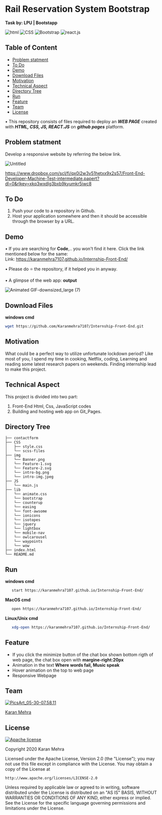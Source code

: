 # Rail Reservation System Bootstrap
__Task by: LPU | Bootstapp__


![html](https://img.shields.io/badge/language-html-blue.svg) ![CSS](https://img.shields.io/badge/design-CSS-brightgreen.svg) ![Bootstrap](https://img.shields.io/badge/code-Bootstrap-purple.svg)  ![react.js](https://img.shields.io/badge/language-react.js-blue.svg)

## Table of Content
  * [Problem statment](#Problem-statment)
  * [To Do](#to-do)
  * [Demo](#demo)
  * [Download Files](#download-files)
  * [Motivation](#motivation)
  * [Technical Aspect](#technical-aspect)
  * [Directory Tree](#directory-tree)
  * [Run](#run)
  * [Feature](#feature)
  * [Team](#team)
  * [License](#license)
  

  • This repository consists of files required to deploy an ___WEB PAGE___ created with ___HTML, CSS, JS, REACT.JS___ on ___github pages___ platform.
    
## Problem statment
Develop a responsive website by referring the below link.

![Untitled](https://user-images.githubusercontent.com/62024355/88308761-0c304800-cd2b-11ea-989a-50ac3f31f8d7.jpg)


https://www.dropbox.com/scl/fi/qx0i2w3v51hetxx9x2s57/Front-End-Developer-Machine-Test-intermediate.papert?dl=0&rlkey=xkq3wxdlg3bxb9kyumkr5iwc8

## To Do
1. Push your code to a repository in Github. 
2. Host your application somewhere and then it should be accessible through the browser by a URL.


## Demo
   • If you are searching for __Code__,.. you won't find it here. Click the link mentioned below for the same:<br />
     Link: https://karanmehra7107.github.io/Internship-Front-End/

   • Please do ⭐ the repository, if it helped you in anyway.

   • A glimpse of the web app:
                                                                        __output__

![Animated GIF-downsized_large (7)](https://user-images.githubusercontent.com/62024355/88308233-6d0b5080-cd2a-11ea-92a5-0d264f4e24bc.gif)


## Download Files
__windows cmd__
```bash
wget https://github.com/Karanmehra7107/Internship-Front-End.git
  ```
 

## Motivation
What could be a perfect way to utilize unfortunate lockdown period? Like most of you, I spend my time in cooking, Netflix, coding, Learning and reading some latest research papers on weekends. Finding internship lead to make this project.

## Technical Aspect
This project is divided into two part:
1. Front-End Html, Css, JavaScript codes
2. Building and hosting web app on Git_Pages.



## Directory Tree 
```
├── contactform
├── CSS
│   ├── style.css
│   └── scss-files
├── img
│   └── Banner.png
│   └── Feature-1.svg
│   └── Feature-2.svg
│   └── intro-bg.png
│   └── intro-img.jpeg
├── JS
│   └── main.js
├── lib
│   └── animate.css
│   └── bootstrap
│   └── counterup
│   └── easing
│   └── font-awsome
│   └── ionicons
│   └── isotopes
│   └── jquery
│   └── lightbox
│   └── mobile-nav
│   └── owlcarousel
│   └── waypoints
│   └── wow
├── index.html
└── README.md

```

## Run
__windows cmd__
```bash
   start https://karanmehra7107.github.io/Internship-Front-End/
```
__MacOS cmd__
```bash
   open https://karanmehra7107.github.io/Internship-Front-End/
```
__Linux/Unix cmd__
```bash
   xdg-open https://karanmehra7107.github.io/Internship-Front-End/
```

## Feature 
-  If you click the minimize button of the chat box shown bottom rigth of web page, the chat box open with __margine-right:20px__ 
-  Animation in the text __Where words fail, Music speak__
-  Hover animation on the top to web page 
-  Responsive Webpage



## Team
<a href="https://imgbb.com/"><img src="https://i.ibb.co/Fs4h7fZ/Pics-Art-05-30-07-58-11.jpg" alt="PicsArt_05-30-07.58.11" border="0">

[Karan Mehra](https://karanmehra7107.github.io/My-Portfolio/index.html)

## License
[![Apache license](https://img.shields.io/badge/license-apache-blue?style=for-the-badge&logo=appveyor)](http://www.apache.org/licenses/LICENSE-2.0e)

Copyright 2020 Karan Mehra

Licensed under the Apache License, Version 2.0 (the "License");
you may not use this file except in compliance with the License.
You may obtain a copy of the License at

    http://www.apache.org/licenses/LICENSE-2.0

Unless required by applicable law or agreed to in writing, software
distributed under the License is distributed on an "AS IS" BASIS,
WITHOUT WARRANTIES OR CONDITIONS OF ANY KIND, either express or implied.
See the License for the specific language governing permissions and
limitations under the License.




